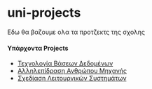 # uni-projects
Εδω θα βαζουμε ολα τα προτζεκτς της σχολης


#### Υπάρχοντα Projects

  - [Τεχνολογία Βάσεων Δεδομένων](./DBTech)
  - [Αλληλεπίδραση Ανθρώπου Μηχανής](./Project%20Quad)
  - [Σχεδίαση Λειτουργικών Συστημάτων](./Operating%20Systems%20Design)
